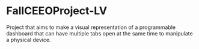 # FallCEEOProject-LV

Project that aims to make a visual representation of a programmable dashboard
that can have multiple tabs open at the same time to manipulate a physical
device.
